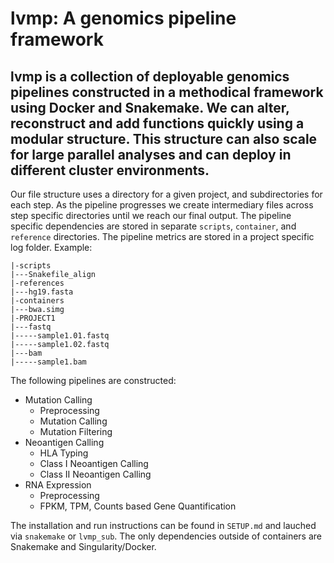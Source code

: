 # lvmp: A genomics pipeline framework

## lvmp is a collection of deployable genomics pipelines constructed in a methodical framework using Docker and Snakemake. We can alter, reconstruct and add functions quickly using a modular structure. This structure can also scale for large parallel analyses and can deploy in different cluster environments.

Our file structure uses a directory for a given project, and subdirectories for each step. As the pipeline progresses we create intermediary files across step specific directories until we reach our final output. The pipeline specific dependencies are stored in separate `scripts`, `container`, and `reference` directories. The pipeline metrics are stored in a project specific log folder. Example:

    |-scripts
    |---Snakefile_align
    |-references
    |---hg19.fasta
    |-containers
    |---bwa.simg
    |-PROJECT1
    |---fastq
    |-----sample1.01.fastq
    |-----sample1.02.fastq
    |---bam
    |-----sample1.bam
    
The following pipelines are constructed:

* Mutation Calling
    * Preprocessing
    * Mutation Calling
    * Mutation Filtering
* Neoantigen Calling
    * HLA Typing    
    * Class I Neoantigen Calling
    * Class II Neoantigen Calling
* RNA Expression
    * Preprocessing
    * FPKM, TPM, Counts based Gene Quantification

The installation and run instructions can be found in `SETUP.md` and lauched via `snakemake` or `lvmp_sub`. The only dependencies outside of containers are Snakemake and Singularity/Docker.
